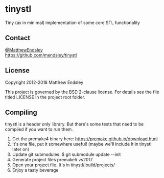 tinystl
=======
Tiny (as in minimal) implementation of some core STL functionality

Contact
-------
[@MatthewEndsley](https://twitter.com/#!/MatthewEndsley)  
<https://github.com/mendsley/tinystl>

License
-------
Copyright 2012-2018 Matthew Endsley

This project is governed by the BSD 2-clause license. For details see the file
titled LICENSE in the project root folder.

Compiling
---------
tinystl is a header only library. But there's some tests that need to be compiled if you want to run them.

1. Get the premake4 binary here: <https://premake.github.io/download.html>
2. It's one file, put it somewhere useful! (maybe we'll include it in tinystl later on)
3. Update git submodules: $ git submodule update --init
4. Generate project files
		premake5 vs2017
5. Open your project file. It's in tinystl/.build/projects/
6. Enjoy a tasty beverage
